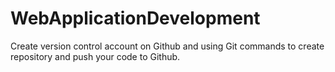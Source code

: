 # WebApplicationDevelopment
Create version control account on Github and using Git commands to create repository and push your code to Github.
